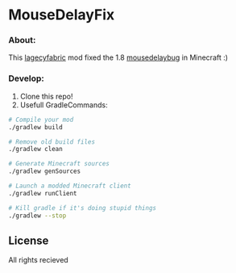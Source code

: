 # MouseDelayFix
### About:
This [lagecyfabric](https://legacyfabric.net/) mod fixed the 1.8 [mousedelaybug](https://github.com/prplz/MouseDelayFix) in Minecraft :)
### Develop:
1. Clone this repo!
2. Usefull GradleCommands:
```sh
# Compile your mod
./gradlew build

# Remove old build files
./gradlew clean

# Generate Minecraft sources
./gradlew genSources

# Launch a modded Minecraft client
./gradlew runClient

# Kill gradle if it's doing stupid things
./gradlew --stop
```
## License

All rights recieved
